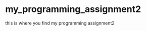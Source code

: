 my_programming_assignment2
==========================
this is where you find my programming assignment2
